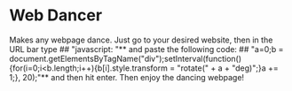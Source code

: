 # Web Dancer
Makes any webpage dance. Just go to your desired website, then in the URL bar type ## "javascript: "** and paste the following code: ## "a=0;b = document.getElementsByTagName("div");setInterval(function(){for(i=0;i<b.length;i++){b[i].style.transform = "rotate(" + a + "deg)";}a += 1;}, 20);"** and then hit enter. Then enjoy the dancing webpage!
